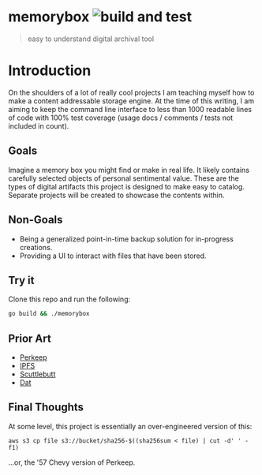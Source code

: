 # memorybox ![build and test](https://github.com/tkellen/memorybox/workflows/build%20and%20test/badge.svg?branch=master)
> easy to understand digital archival tool

# Introduction
On the shoulders of a lot of really cool projects I am teaching myself how to
make a content addressable storage engine. At the time of this writing, I am
aiming to keep the command line interface to less than 1000 readable lines of
code with 100% test coverage (usage docs / comments / tests not included in
count).

## Goals
Imagine a memory box you might find or make in real life. It likely contains
carefully selected objects of personal sentimental value. These are the types of
digital artifacts this project is designed to make easy to catalog. Separate
projects will be created to showcase the contents within.

## Non-Goals
* Being a generalized point-in-time backup solution for in-progress creations.
* Providing a UI to interact with files that have been stored.

## Try it
Clone this repo and run the following:
```sh
go build && ./memorybox
```

## Prior Art
* [Perkeep](https://perkeep.org/)
* [IPFS](https://ipfs.io/)
* [Scuttlebutt](https://scuttlebutt.nz/)
* [Dat](https://dat.foundation/)

## Final Thoughts
At some level, this project is essentially an over-engineered version of this:
```
aws s3 cp file s3://bucket/sha256-$((sha256sum < file) | cut -d' ' -f1)
```
...or, the '57 Chevy version of Perkeep.